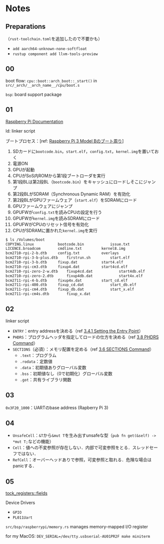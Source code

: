 # Notes
## Preparations

（`rust-toolchain.toml`を追加したので不要かも）

- `add aarch64-unknown-none-softfloat`
- `rustup component add llvm-tools-preview`

## 00

boot flow: `cpu::boot::arch_boot::_start()` in `src/_arch/__arch_name__/cpu/boot.s`

`bsp`: board support package

## 01

[Raspberry Pi Documentation](https://www.raspberrypi.com/documentation/)

ld: linker script

ブートプロセス：[ref: [Raspberry Pi 3 Model Bのブート周り](https://bunkyu3.hatenablog.com/entry/2018/10/21/185206)]
1. SDカードに`bootcode.bin`，`start.elf`，`config.txt`，`kernel.img`を置いておく
2. 電源ON
3. GPUが起動
4. CPUがSoS内ROMから第1段ブートローダを実行
5. 第1段BLは第2段BL（`bootcode.bin`）をキャッシュにロードしそこにジャンプ
6. 第2段BLがSDRAM（Synchronous Dynamic RAM）を有効化
7. 第2段BLがGPUファームウェア（`start.elf`）をSDRAMにロード
8. GPUファームウェアにジャンプ
9. GPUFWが`config.txt`を読みCPUの設定を行う
10. GPUFWが`kernel.img`を読みSDRAMにロード
11. GPUFWがCPUのリセット信号を有効化
12. CPUがSDRAMに置かれた`kernel.img`を実行

```bash
$ ls /Volumes/boot
COPYING.linux			bootcode.bin			issue.txt
LICENCE.broadcom		cmdline.txt			kernel8.img
bcm2710-rpi-2-b.dtb		config.txt			overlays
bcm2710-rpi-3-b-plus.dtb	firstrun.sh			start.elf
bcm2710-rpi-3-b.dtb		fixup.dat			start4.elf
bcm2710-rpi-cm3.dtb		fixup4.dat			start4cd.elf
bcm2710-rpi-zero-2-w.dtb	fixup4cd.dat			start4db.elf
bcm2710-rpi-zero-2.dtb		fixup4db.dat			start4x.elf
bcm2711-rpi-4-b.dtb		fixup4x.dat			start_cd.elf
bcm2711-rpi-400.dtb		fixup_cd.dat			start_db.elf
bcm2711-rpi-cm4.dtb		fixup_db.dat			start_x.elf
bcm2711-rpi-cm4s.dtb		fixup_x.dat
```

## 02

linker script
- `ENTRY`：entry addressを決める（ref [3.4.1 Setting the Entry Point](https://sourceware.org/binutils/docs-2.38/ld/Entry-Point.html)）
- `PHDRS`：プログラムヘッダを指定してロードの仕方を決める（ref [3.8 PHDRS Command](https://sourceware.org/binutils/docs-2.38/ld/PHDRS.html)）
- `SECTIONS`（必須）：メモリ配置を定める（ref [3.6 SECTIONS Command](https://sourceware.org/binutils/docs-2.38/ld/SECTIONS.html)）
  - `.text`：プログラム
  - `.rodata`：定数値
  - `.data`：初期値ありグローバル変数
  - `.bss`：初期値なし（0で初期化）グローバル変数
  - `.got`：共有ライブラリ関数

## 03

`0x3F20_1000`：UARTのbase address (Rapberry Pi 3)

## 04

- `UnsafeCell`：`&T`から`&mut T`を生み出すunsafeな型（`pub fn get(&self) -> *mut T;`などの機能）
- `Cell`：値への不変参照が存在しない．内部で可変参照をとる．スレッドセーフではない．
- `RefCell`：オーバーヘッドありで参照，可変参照と取れる．危険な場合はpanicする．

## 05

[tock_registers::fields](https://docs.rs/tock-registers/latest/tock_registers/fields/index.html)

Device Drivers
- `GPIO`
- `PL011Uart`

`src/bsp/raspberrypi/memory.rs` manages memory-mapped I/O register

for my MacOS: `DEV_SERIAL=/dev/tty.usbserial-AU01PR2F make miniterm`
